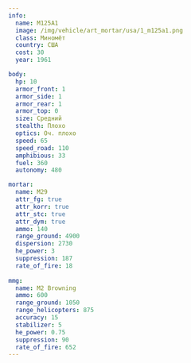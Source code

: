 ```yaml
---
info:
  name: M125A1
  image: /img/vehicle/art_mortar/usa/1_m125a1.png
  class: Миномёт
  country: США
  cost: 30
  year: 1961

body:
  hp: 10
  armor_front: 1
  armor_side: 1
  armor_rear: 1
  armor_top: 0
  size: Средний
  stealth: Плохо
  optics: Оч. плохо
  speed: 65
  speed_road: 110
  amphibious: 33
  fuel: 360
  autonomy: 480

mortar:
  name: M29
  attr_fg: true
  attr_korr: true
  attr_stc: true
  attr_dym: true
  ammo: 140
  range_ground: 4900
  dispersion: 2730
  he_power: 3
  suppression: 187
  rate_of_fire: 18
  
mmg:
  name: M2 Browning
  ammo: 600
  range_ground: 1050
  range_helicopters: 875
  accuracy: 15
  stabilizer: 5
  he_power: 0.75
  suppression: 90
  rate_of_fire: 652
---
```


